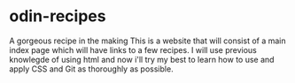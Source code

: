 # odin-recipes
A gorgeous recipe in the making
This is a website that will consist of a main index page which will have links to a few recipes. I will use previous knowlegde of using html and now i'll try my best to learn how to use and apply CSS and Git as thoroughly as possible.
